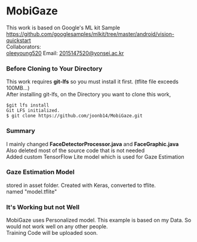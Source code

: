 # MobiGaze
This work is based on Google's ML kit Sample<br>
https://github.com/googlesamples/mlkit/tree/master/android/vision-quickstart <br>
Collaborators: <br>
<a href="https://github.com/oleeyoung520?tab=repositories">oleeyoung520</a> Email: 2015147520@yonsei.ac.kr <br>
### Before Cloning to Your Directory
This work requires <b>git-lfs</b> so you must install it first. (tflite file exceeds 100MB...)<br>
After installing git-lfs, on the Directory you want to clone this work, <br>
<pre><code>$git lfs install
Git LFS initialized.
$ git clone https://github.com/joonb14/MobiGaze.git
</code></pre>
### Summary
I mainly changed <b>FaceDetectorProcessor.java</b> and <b>FaceGraphic.java</b> <br>
Also deleted most of the source code that is not needed<br>
Added custom TensorFlow Lite model which is used for Gaze Estimation<br>
### Gaze Estimation Model
stored in asset folder. Created with Keras, converted to tflite.<br>
named "model.tflite"<br>
### It's Working but not Well
MobiGaze uses Personalized model. This example is based on my Data. So would not work well on any other people.<br>
Training Code will be uploaded soon.
